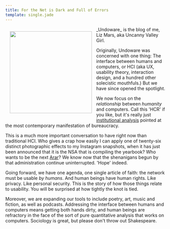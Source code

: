 ```yaml
---
title: For the Net is Dark and Full of Errors
template: single.jade
---
```


<img src="https://undoware-cdn.appspot.com/vector/logo.svg" style="width: 256px; height: 256px; float: left; margin: 1em">
_Undoware_ is the blog of me, Liz Mars, aka Uncanny Valley Girl.

Originally, Undoware was concerned with one thing: The interface between humans and computers, or HCI (aka UX, usability theory, interaction design, and a hundred other solecistic mouthfuls.) But we have since opened the spotlight.

We now focus on the *relationship* between *humanity* and computers. Call this 'HCR' if you like, but it's really just [institutional analysis](http://en.wikipedia.org/wiki/Institutional_analysis) pointed at the most contemporary manifestation of bureaucracy.

This is a much more important conversation to have right now than traditional HCI. Who gives a crap how easily I can apply one of twenty-six distinct photographic effects to my Instagram snapshots, when it has just been announced that it is the NSA that is compiling the yearbook? Who wants to be the next [Arar](http://en.wikipedia.org/wiki/Maher_Arar)? We know now that the shenanigans begun by that administration continue uninterrupted. 'Hope' indeed.

Going forward, we have one agenda, one single article of faith: the network must be usable *by humans*. And human beings have human rights. Like privacy. Like personal security. This is the story of how those things relate to usability. You will be surprised at how tightly the knot is tied.

Moreover, we are expanding our tools to include poetry, art, music and fiction, as well as podcasts. Addressing the interface between humans and computers means getting both hands dirty, and human beings are refractory in the face of the sort of pure quantitative analysis that works on computers. Sociology is great, but please don't throw out Shakespeare.  
